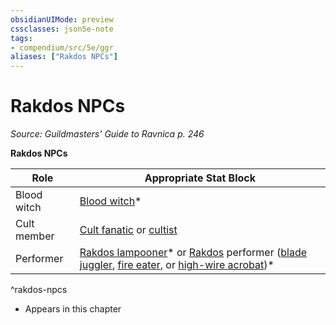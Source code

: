 ```yaml
---
obsidianUIMode: preview
cssclasses: json5e-note
tags:
- compendium/src/5e/ggr
aliases: ["Rakdos NPCs"]
---
```

# Rakdos NPCs
*Source: Guildmasters' Guide to Ravnica p. 246* 

**Rakdos NPCs**

| Role | Appropriate Stat Block |
|------|------------------------|
| Blood witch | [Blood witch](Mechanics/bestiary/humanoid/blood-witch-ggr.md)* |
| Cult member | [Cult fanatic](Mechanics/bestiary/humanoid/cult-fanatic.md) or [cultist](Mechanics/bestiary/humanoid/cultist.md) |
| Performer | [Rakdos lampooner](Mechanics/bestiary/humanoid/rakdos-lampooner-ggr.md)* or [Rakdos](Mechanics/bestiary/npc/rakdos-ggr.md) performer ([blade juggler](Mechanics/bestiary/humanoid/rakdos-performer-blade-juggler-ggr.md), [fire eater](Mechanics/bestiary/humanoid/rakdos-performer-fire-eater-ggr.md), or [high-wire acrobat](Mechanics/bestiary/humanoid/rakdos-performer-high-wire-acrobat-ggr.md))* |
^rakdos-npcs

* Appears in this chapter